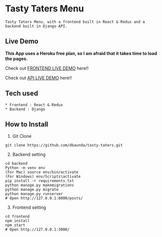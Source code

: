 # Tasty Taters Menu

```
Tasty Taters Menu, with a frontend built in React & Redux and a backend built in Django API.
```

## Live Demo

**This App uses a Heroku free plan, so I am afraid that it takes time to load the pages.**

Check out [FRONTEND LIVE DEMO](https://frontend-tasty-taters.herokuapp.com/) here!!

Check out [API LIVE DEMO](https://backend-tasty-taters.herokuapp.com/) here!!

## Tech used

```
* Frontend : React & Redux
* Backend : Django
```

## How to Install

1. Git Clone

```
git clone https://github.com/dbaunda/tasty-taters.git
```

2. Backend setting

```
cd backend
Python -m venv env
(For Mac) source env/bin/activate
(For Windows) env/Scripts\activate
pip install -r requirements.txt
python manage.py makemigrations
python manage.py migrate
python manage.py runserver
# Open http://127.0.0.1:8000/posts/
```

3. Frontend setting

```
cd frontend
npm install
npm start
# Open http://127.0.0.1:3000/
```

